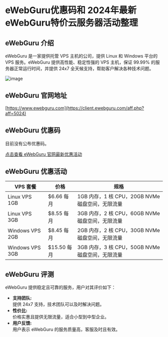 # eWebGuru优惠码和 2024年最新eWebGuru特价云服务器活动整理

## eWebGuru 介绍
eWebGuru 是一家提供托管 VPS 主机的公司，提供 Linux 和 Windows 平台的 VPS 服务。eWebGuru 提供高性能、稳定性强的 VPS 主机，保证 99.99% 的服务器正常运行时间，并提供 24x7 全天候支持，帮助客户解决各种技术问题。

![image](https://github.com/fredymunee540/eWebGuru/assets/167759642/2e4ddbb2-370f-492c-ab3a-b6abedd28485)

## eWebGuru 官网地址
[https://www.ewebguru.com](https://client.ewebguru.com/aff.php?aff=5024)

## eWebGuru 优惠码
目前没有公布优惠码。

[点击查看 eWebGuru 官网最新优惠活动](https://client.ewebguru.com/aff.php?aff=5024)

## eWebGuru 优惠活动

| VPS 套餐          | 价格            | 规格                                            |
|-------------------|------------------|------------------------------------------------|
| Linux VPS 1GB      | $6.66 每月       | 1GB 内存，1 核 CPU，20GB NVMe 磁盘空间，无限流量 |
| Linux VPS 3GB      | $8.55 每月       | 3GB 内存，2 核 CPU，60GB NVMe 磁盘空间，无限流量 |
| Windows VPS 2GB    | $8.45 每月       | 2GB 内存，2 核 CPU，30GB NVMe 磁盘空间，无限流量 |
| Windows VPS 3GB    | $15.50 每月      | 3GB 内存，3 核 CPU，50GB NVMe 磁盘空间，无限流量 |

## eWebGuru 评测
eWebGuru 提供稳定且可靠的服务，用户对其评价如下：

- **支持团队:**  
  提供 24x7 支持，技术团队可以及时解决问题。
- **性价比:**  
  价格实惠且提供无限流量，适合小型到中型企业。
- **用户反馈:**  
  用户表示 eWebGuru 的服务质量高，客服及时且有效。



